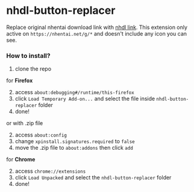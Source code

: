 # nhdl-button-replacer

Replace original nhentai download link with [nhdl link](https://nhdl2.herokuapp.com/).
This extension only active on `https://nhentai.net/g/*` and doesn't include any icon you can see.

### How to install?
1. clone the repo

for **Firefox**

2. access `about:debugging#/runtime/this-firefox`
3. click `Load Temporary Add-on...` and select the file inside `nhdl-button-replacer` folder
4. done!

or with .zip file

2. access `about:config`
3. change `xpinstall.signatures.required` to `false`
4. move the .zip file to `about:addons` then click `add`

for **Chrome**

2. access `chrome://extensions`
3. click `Load Unpacked` and select the `nhdl-button-replacer` folder
4. done!
